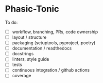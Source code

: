 # Phasic-Tonic

To do:
- [ ] workflow, branching, PRs, code ownership
- [ ] layout / structure
- [ ] packaging (setuptools, pyproject, poetry)
- [ ] documentation / readthedocs
- [ ] docstrings
- [ ] linters, style guide
- [ ] tests
- [ ] continuous integration / github actions
- [ ] coverage